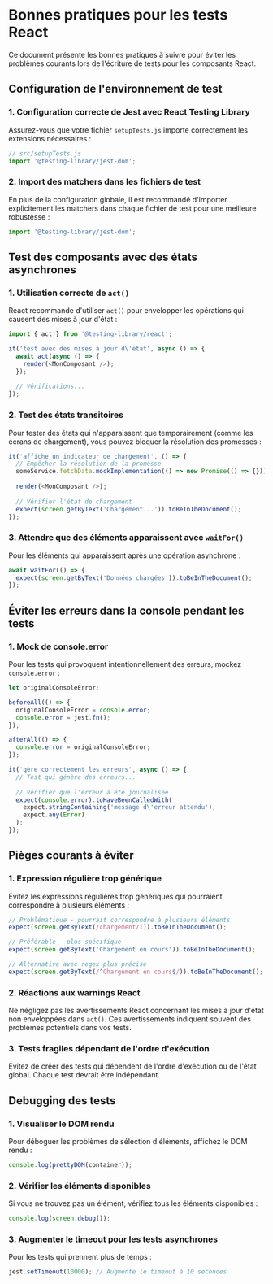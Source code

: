 # Bonnes pratiques pour les tests React

Ce document présente les bonnes pratiques à suivre pour éviter les problèmes courants lors de l'écriture de tests pour les composants React.

## Configuration de l'environnement de test

### 1. Configuration correcte de Jest avec React Testing Library

Assurez-vous que votre fichier `setupTests.js` importe correctement les extensions nécessaires :

```javascript
// src/setupTests.js
import '@testing-library/jest-dom';
```

### 2. Import des matchers dans les fichiers de test

En plus de la configuration globale, il est recommandé d'importer explicitement les matchers dans chaque fichier de test pour une meilleure robustesse :

```javascript
import '@testing-library/jest-dom';
```

## Test des composants avec des états asynchrones

### 1. Utilisation correcte de `act()`

React recommande d'utiliser `act()` pour envelopper les opérations qui causent des mises à jour d'état :

```javascript
import { act } from '@testing-library/react';

it('test avec des mises à jour d\'état', async () => {
  await act(async () => {
    render(<MonComposant />);
  });
  
  // Vérifications...
});
```

### 2. Test des états transitoires

Pour tester des états qui n'apparaissent que temporairement (comme les écrans de chargement), vous pouvez bloquer la résolution des promesses :

```javascript
it('affiche un indicateur de chargement', () => {
  // Empêcher la résolution de la promesse
  someService.fetchData.mockImplementation(() => new Promise(() => {}));
  
  render(<MonComposant />);
  
  // Vérifier l'état de chargement
  expect(screen.getByText('Chargement...')).toBeInTheDocument();
});
```

### 3. Attendre que des éléments apparaissent avec `waitFor()`

Pour les éléments qui apparaissent après une opération asynchrone :

```javascript
await waitFor(() => {
  expect(screen.getByText('Données chargées')).toBeInTheDocument();
});
```

## Éviter les erreurs dans la console pendant les tests

### 1. Mock de console.error

Pour les tests qui provoquent intentionnellement des erreurs, mockez `console.error` :

```javascript
let originalConsoleError;

beforeAll(() => {
  originalConsoleError = console.error;
  console.error = jest.fn();
});

afterAll(() => {
  console.error = originalConsoleError;
});

it('gère correctement les erreurs', async () => {
  // Test qui génère des erreurs...
  
  // Vérifier que l'erreur a été journalisée
  expect(console.error).toHaveBeenCalledWith(
    expect.stringContaining('message d\'erreur attendu'),
    expect.any(Error)
  );
});
```

## Pièges courants à éviter

### 1. Expression régulière trop générique

Évitez les expressions régulières trop génériques qui pourraient correspondre à plusieurs éléments :

```javascript
// Problématique - pourrait correspondre à plusieurs éléments
expect(screen.getByText(/chargement/i)).toBeInTheDocument();

// Préférable - plus spécifique
expect(screen.getByText('Chargement en cours')).toBeInTheDocument();

// Alternative avec regex plus précise
expect(screen.getByText(/^Chargement en cours$/)).toBeInTheDocument();
```

### 2. Réactions aux warnings React

Ne négligez pas les avertissements React concernant les mises à jour d'état non enveloppées dans `act()`. Ces avertissements indiquent souvent des problèmes potentiels dans vos tests.

### 3. Tests fragiles dépendant de l'ordre d'exécution

Évitez de créer des tests qui dépendent de l'ordre d'exécution ou de l'état global. Chaque test devrait être indépendant.

## Debugging des tests

### 1. Visualiser le DOM rendu

Pour déboguer les problèmes de sélection d'éléments, affichez le DOM rendu :

```javascript
console.log(prettyDOM(container));
```

### 2. Vérifier les éléments disponibles

Si vous ne trouvez pas un élément, vérifiez tous les éléments disponibles :

```javascript
console.log(screen.debug());
```

### 3. Augmenter le timeout pour les tests asynchrones

Pour les tests qui prennent plus de temps :

```javascript
jest.setTimeout(10000); // Augmente le timeout à 10 secondes
```
